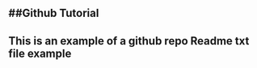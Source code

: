 ##Github Tutorial
---------------------------------------------------------------------
This is an example of a github repo Readme txt file example
--------------------------------------------------------------------
